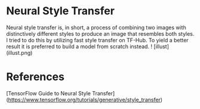# Neural Style Transfer
Neural style transfer is, in short, a process of combining two images with distinctively different styles to produce an image 
that resembles both styles. I tried to do this by utilizing fast style transfer on TF-Hub. To yield a better result it is preferred to build a model from scratch instead.
! [illust] (illust.png)

# References
[TensorFlow Guide to Neural Style Transfer] (https://www.tensorflow.org/tutorials/generative/style_transfer)
